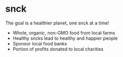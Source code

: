 # snck

The goal is a healthier planet, one snck at a time!

* Whole, organic, non-GMO food from local farms
* Healthy sncks lead to healthy and happier people
* Sponsor local food banks
* Portion of profits donated to local charities

